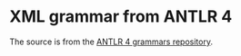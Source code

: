 # XML grammar from ANTLR 4

The source is from the [ANTLR 4 grammars repository](https://github.com/antlr/grammars-v4/tree/af3d5f7397685bfead506defe96643d3971abbbd/xml).

